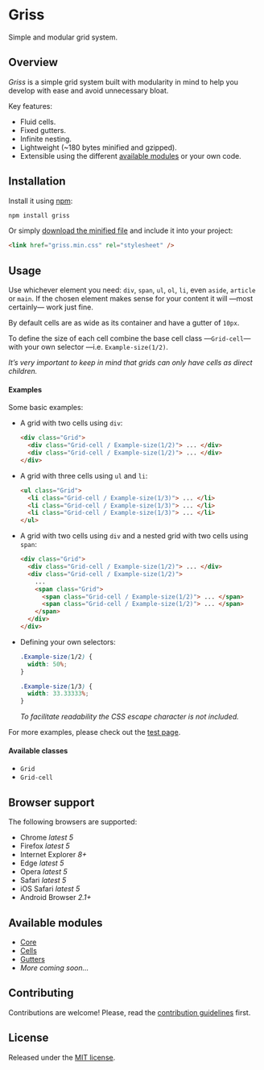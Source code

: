# Griss

Simple and modular grid system.

## Overview

*Griss* is a simple grid system built with modularity in mind to help you
develop with ease and avoid unnecessary bloat.

Key features:

- Fluid cells.
- Fixed gutters.
- Infinite nesting.
- Lightweight (~180 bytes minified and gzipped).
- Extensible using the different [available modules](#available-modules) or
  your own code.

## Installation

Install it using [npm](https://npmjs.com):

```sh
npm install griss
```

Or simply [download the minified file](dist/griss.min.css) and include it into
your project:

```html
<link href="griss.min.css" rel="stylesheet" />
```

## Usage

Use whichever element you need: `div`, `span`, `ul`, `ol`, `li`, even `aside`,
`article` or `main`. If the chosen element makes sense for your content it will
—most certainly— work just fine.

By default cells are as wide as its container and have a gutter of `10px`.

To define the size of each cell combine the base cell class —`Grid-cell`— with
your own selector —i.e. `Example-size(1/2)`.

*It’s very important to keep in mind that grids can only have cells as
direct children.*

#### Examples

Some basic examples:

- A grid with two cells using `div`:

  ```html
  <div class="Grid">
    <div class="Grid-cell / Example-size(1/2)"> ... </div>
    <div class="Grid-cell / Example-size(1/2)"> ... </div>
  </div>
  ```

- A grid with three cells using `ul` and `li`:

  ```html
  <ul class="Grid">
    <li class="Grid-cell / Example-size(1/3)"> ... </li>
    <li class="Grid-cell / Example-size(1/3)"> ... </li>
    <li class="Grid-cell / Example-size(1/3)"> ... </li>
  </ul>
  ```

- A grid with two cells using `div` and a nested grid with two cells
  using `span`:

  ```html
  <div class="Grid">
    <div class="Grid-cell / Example-size(1/2)"> ... </div>
    <div class="Grid-cell / Example-size(1/2)">
      ...
      <span class="Grid">
        <span class="Grid-cell / Example-size(1/2)"> ... </span>
        <span class="Grid-cell / Example-size(1/2)"> ... </span>
      </span>
    </div>
  </div>
  ```

- Defining your own selectors:

  ```css
  .Example-size(1/2) {
    width: 50%;
  }

  .Example-size(1/3) {
    width: 33.33333%;
  }
  ```

  *To facilitate readability the CSS escape character is not included.*

For more examples, please check out the
[test page](https://battaglr.github.io/griss/test/test.html).

#### Available classes

- `Grid`
- `Grid-cell`

## Browser support

The following browsers are supported:

- Chrome *latest 5*
- Firefox *latest 5*
- Internet Explorer *8+*
- Edge *latest 5*
- Opera *latest 5*
- Safari *latest 5*
- iOS Safari *latest 5*
- Android Browser *2.1+*

## Available modules

- [Core](https://github.com/battaglr/griss)
- [Cells](https://github.com/battaglr/griss-cells)
- [Gutters](https://github.com/battaglr/griss-gutters)
- *More coming soon…*

## Contributing

Contributions are welcome! Please, read the
[contribution guidelines](contributing.md) first.

## License

Released under the [MIT license](license.txt).
